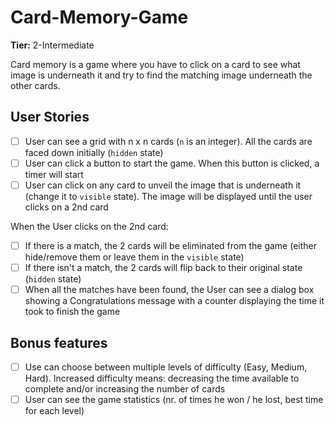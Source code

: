 # Card-Memory-Game

**Tier:** 2-Intermediate

Card memory is a game where you have to click on a card to see what image is underneath it and try to find the matching image underneath the other cards.

## User Stories

- [ ] User can see a grid with n x n cards (`n` is an integer). All the cards are faced down initially (`hidden` state)
- [ ] User can click a button to start the game. When this button is clicked, a timer will start
- [ ] User can click on any card to unveil the image that is underneath it (change it to `visible` state). The image will be displayed until the user clicks on a 2nd card

When the User clicks on the 2nd card:

- [ ] If there is a match, the 2 cards will be eliminated from the game (either hide/remove them or leave them in the `visible` state)
- [ ] If there isn't a match, the 2 cards will flip back to their original state (`hidden` state)
- [ ] When all the matches have been found, the User can see a dialog box showing a Congratulations message with a counter displaying the time it took to finish the game

## Bonus features

- [ ] Use can choose between multiple levels of difficulty (Easy, Medium, Hard). Increased difficulty means: decreasing the time available to complete and/or increasing the number of cards
- [ ] User can see the game statistics (nr. of times he won / he lost, best time for each level)
